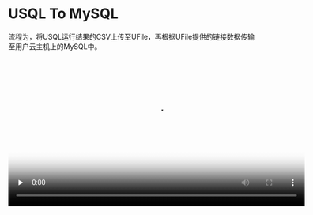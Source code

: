 

# USQL To MySQL

流程为，将USQL运行结果的CSV上传至UFile，再根据UFile提供的链接数据传输至用户云主机上的MySQL中。


<video id="video" length=800 width=600 controls="" preload="none" poster="http://stepflow-docs.cn-bj.ufileos.com/scenario-usql.mp4">
      <source id="mp4" src="http://stepflow-docs.cn-bj.ufileos.com/scenario-usql.mp4">
      </video>

